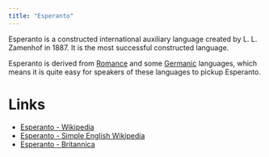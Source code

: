 ```yaml
---
title: "Esperanto"
---
```


Esperanto is a constructed international auxiliary language created by L. L. Zamenhof in 1887. It is the most successful constructed language. 

Esperanto is derived from [Romance](/language/languages/natural/romantic/_index.md) and some [Germanic](/language/languages/natural/germanic/_index.md) languages, which means it is quite easy for speakers of these languages to pickup Esperanto.

<!--Add stuff about study where people knew French when learning Esperanto first-->

# Links

- [Esperanto - Wikipedia](https://en.wikipedia.org/wiki/Esperanto)
- [Esperanto - Simple English Wikipedia](https://simple.wikipedia.org/wiki/Esperanto)
- [Esperanto - Britannica](https://www.britannica.com/topic/Esperanto)
